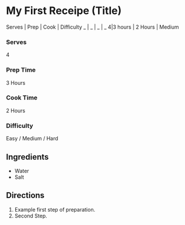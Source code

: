 # My First Receipe (Title)

Serves | Prep | Cook | Difficulty
_ | _ | _ | _
4|3 hours | 2 Hours | Medium

### Serves
  4
### Prep Time
  3 Hours
### Cook Time
  2 Hours
### Difficulty
  Easy / Medium / Hard

## Ingredients
  * Water
  * Salt

## Directions
  1. Example first step of preparation.
  2. Second Step.
